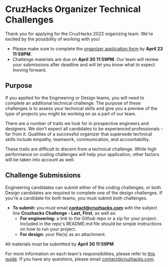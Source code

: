 # CruzHacks Organizer Technical Challenges

Thank you for applying for the CruzHacks 2022 organizing team. We're excited by the possibility of working with you!  
* Please make sure to complete the [organizer application form](https://tinyurl.com/cruzhacks-organizer-app) by **April 23 11:59PM**.
* Challenge materials are due on **April 30 11:59PM**. Our team will review your submissions after deadline and will let you know what to expect moving forward.

## Purpose

If you applied for the Engineering or Design teams, you will need to complete an additional technical challenge. The purpose of these challenges is to assess your technical skills and give you a preview of the type of projects you might be working on as a part of our team.

There are a number of traits we look for in prospective engineers and designers. We don't expect all candidates to be experienced professionals - far from it. Qualities of a successful organizer that supersede technical skills include empathy, teamwork, communication, and accountability.

These traits are difficult to discern from a technical challenge. While high performance on coding challenges will help your application, other factors will be taken into account as well.

## Challenge Submissions

Engineering candidates can submit either of the coding challenges, or both. Design candidates are required to complete one of the design challenges. If you're a candidate for both teams, you must submit both challenges.

- **To submit:** you must email **contact@cruzhacks.com** with the subject line **Cruzhacks Challenge - Last, First**, as well as:
  - **For engineering:** a link to the Github repo or a zip for your project. Included in the repo's README.md file should be simple instructions on how to run your project. 
  - **For design:** your file(s) as an attachment.

All materials must be submitted by **April 30 11:59PM**

For more information on each team's responsibilities, please refer to [this guide](https://tinyurl.com/cruzhacks-organizer-info). If you have any questions, please email contact@cruzhacks.com.
